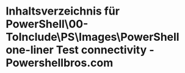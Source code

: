 # Inhaltsverzeichnis für PowerShell\00-ToInclude\PS\Images\PowerShell one-liner Test connectivity - Powershellbros.com


